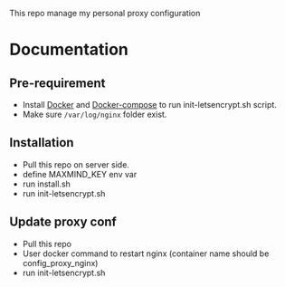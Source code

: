 This repo manage my personal proxy configuration

# Documentation

## Pre-requirement

- Install [Docker](https://docs.docker.com/engine/install/ubuntu/) and [Docker-compose](https://docs.docker.com/compose/install/) to run init-letsencrypt.sh script.
- Make sure `/var/log/nginx` folder exist.

## Installation

- Pull this repo on server side.
- define MAXMIND_KEY env var
- run install.sh
- run init-letsencrypt.sh

## Update proxy conf

- Pull this repo
- User docker command to restart nginx (container name should be config_proxy_nginx)
- run init-letsencrypt.sh